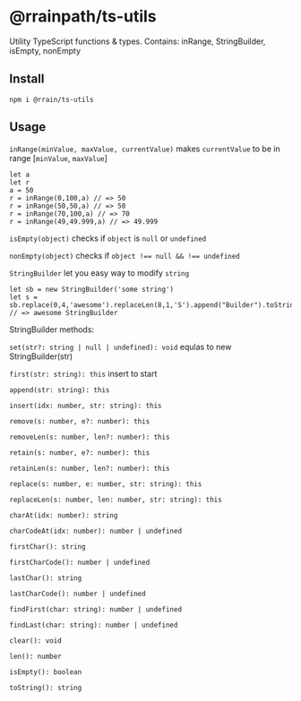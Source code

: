 # @rrainpath/ts-utils
Utility TypeScript functions &amp; types.
Contains: inRange, StringBuilder, isEmpty, nonEmpty


## Install
`npm i @rrain/ts-utils`


## Usage

`inRange(minValue, maxValue, currentValue)`
makes `currentValue` to be in range [`minValue`, `maxValue`]

```
let a
let r
a = 50
r = inRange(0,100,a) // => 50
r = inRange(50,50,a) // => 50
r = inRange(70,100,a) // => 70
r = inRange(49,49.999,a) // => 49.999
```

`isEmpty(object)` checks if `object` is `null` or `undefined`

`nonEmpty(object)` checks if `object !== null && !== undefined`

`StringBuilder` let you easy way to modify `string`

```
let sb = new StringBuilder('some string')
let s = sb.replace(0,4,'awesome').replaceLen(8,1,'S').append("Builder").toString() // => awesome StringBuilder
```

StringBuilder methods:

`set(str?: string | null | undefined): void` equlas to new StringBuilder(str)

`first(str: string): this` insert to start

`append(str: string): this`

`insert(idx: number, str: string): this`

`remove(s: number, e?: number): this`

`removeLen(s: number, len?: number): this`

`retain(s: number, e?: number): this`

`retainLen(s: number, len?: number): this`

`replace(s: number, e: number, str: string): this`

`replaceLen(s: number, len: number, str: string): this`

`charAt(idx: number): string`

`charCodeAt(idx: number): number | undefined`

`firstChar(): string`

`firstCharCode(): number | undefined`

`lastChar(): string`

`lastCharCode(): number | undefined`

`findFirst(char: string): number | undefined`

`findLast(char: string): number | undefined`

`clear(): void`

`len(): number`

`isEmpty(): boolean`

`toString(): string`
